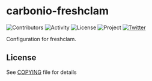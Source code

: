 # carbonio-freshclam

![Contributors](https://img.shields.io/github/contributors/zextras/carbonio-freshclam "Contributors")
![Activity](https://img.shields.io/github/commit-activity/m/zextras/carbonio-freshclam "Activity") ![License](https://img.shields.io/badge/license-GPL%202-green
"License")
![Project](https://img.shields.io/badge/project-carbonio-informational
"Project")
[![Twitter](https://img.shields.io/twitter/url/https/twitter.com/zextras.svg?style=social&label=Follow%20%40zextras)](https://twitter.com/zextras)

Configuration for freshclam.

## License

See [COPYING](COPYING) file for details
